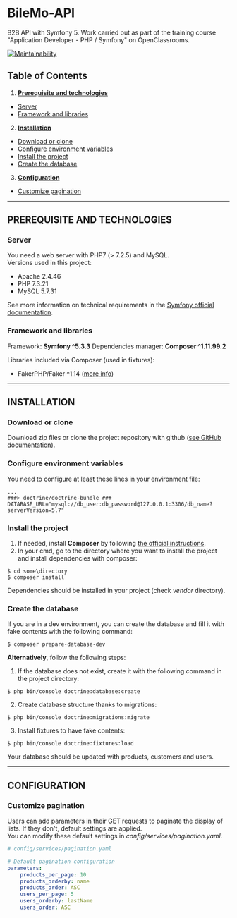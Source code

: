 # BileMo-API

B2B API with Symfony 5. Work carried out as part of the training course "Application Developer - PHP / Symfony" on OpenClassrooms.

[![Maintainability](https://api.codeclimate.com/v1/badges/6e8952d5bd92eeb55267/maintainability)](https://codeclimate.com/github/ElodieBichet/BileMo-API/maintainability)

## Table of Contents
1.  __[Prerequisite and technologies](#prerequisite-and-technologies)__
  * [Server](#server)
  * [Framework and libraries](#framework-and-libraries)
2.  __[Installation](#installation)__
  * [Download or clone](#download-or-clone)
  * [Configure environment variables](#configure-environment-variables)
  * [Install the project](#install-the-project)
  * [Create the database](#create-the-database)
3.  __[Configuration](#configuration)__
  * [Customize pagination](#customize-pagination)

---
## PREREQUISITE AND TECHNOLOGIES

### __Server__
You need a web server with PHP7 (> 7.2.5) and MySQL.  
Versions used in this project:
* Apache 2.4.46
* PHP 7.3.21
* MySQL 5.7.31

See more information on technical requirements in the [Symfony official documentation](https://symfony.com/doc/5.2/setup.html#technical-requirements).

### __Framework and libraries__
Framework: __Symfony ^5.3.3__
Dependencies manager: __Composer ^1.11.99.2__  

Libraries included via Composer (used in fixtures):
* FakerPHP/Faker ^1.14 ([more info](https://fakerphp.github.io/))

---
## INSTALLATION

### __Download or clone__
Download zip files or clone the project repository with github ([see GitHub documentation](https://docs.github.com/en/github/creating-cloning-and-archiving-repositories/cloning-a-repository)).

### __Configure environment variables__
You need to configure at least these lines in your environment file:
```env
...
###> doctrine/doctrine-bundle ###
DATABASE_URL="mysql://db_user:db_password@127.0.0.1:3306/db_name?serverVersion=5.7"
```

### __Install the project__
1.  If needed, install __Composer__ by following [the official instructions](https://getcomposer.org/download/).
2.  In your cmd, go to the directory where you want to install the project and install dependencies with composer:
```
$ cd some\directory
$ composer install
```
Dependencies should be installed in your project (check _vendor_ directory).

### __Create the database__
If you are in a dev environment, you can create the database and fill it with fake contents with the following command:
```
$ composer prepare-database-dev
```

__Alternatively__, follow the following steps:
1. If the database does not exist, create it with the following command in the project directory:
```
$ php bin/console doctrine:database:create
```
2. Create database structure thanks to migrations:
```
$ php bin/console doctrine:migrations:migrate
```
3. Install fixtures to have fake contents:
```
$ php bin/console doctrine:fixtures:load
```
Your database should be updated with products, customers and users.

---
## CONFIGURATION

### __Customize pagination__
Users can add parameters in their GET requests to paginate the display of lists. If they don't, default settings are applied.  
You can modify these default settings in _config/services/pagination.yaml_.

```yaml
# config/services/pagination.yaml

# Default pagination configuration
parameters:
    products_per_page: 10
    products_orderby: name
    products_order: ASC
    users_per_page: 5
    users_orderby: lastName
    users_order: ASC
```
 